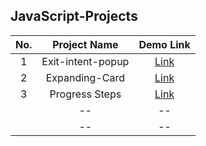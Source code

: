## JavaScript-Projects

| 	No.	 | 	Project Name	 | 	Demo Link	 | 
| 	:-----:	 | 	:-----:	 | 	:-----:	 | 
| 	1	| Exit-intent-popup	| 	[Link](https://exit-intent-popups.netlify.app)	 | 
| 	2	| Expanding-Card	| 	[Link](https://expanding-panel.netlify.app)	 | 
| 	3	| Progress Steps	| 	[Link](https://expanding-panel.netlify.app)	 | 
| 		|  --	 | 	--	 | 
| 		|  --  | 	--	 | 
